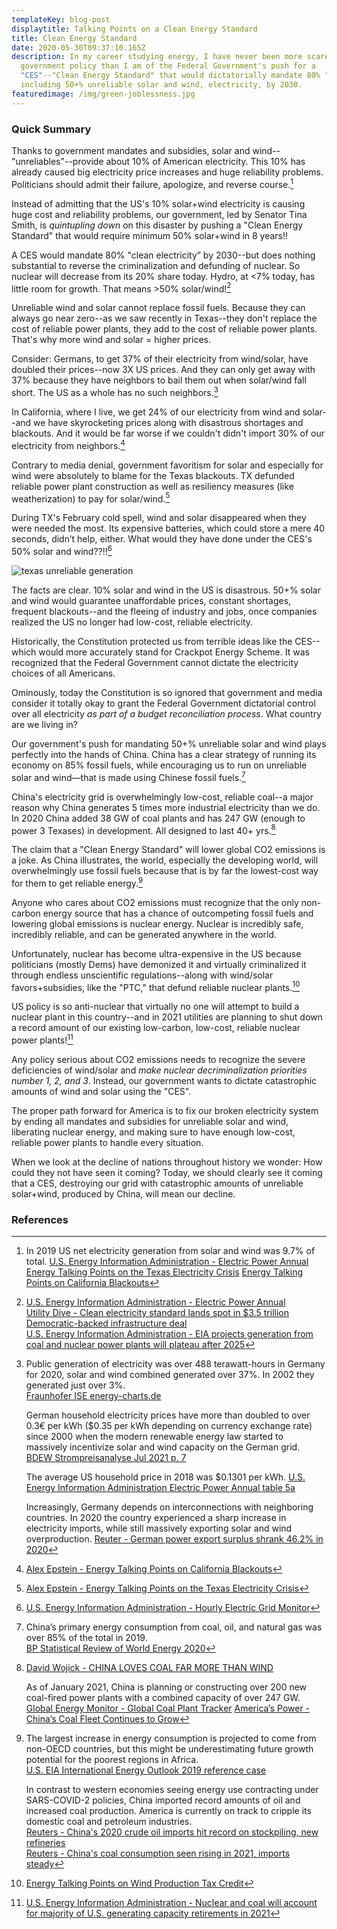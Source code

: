 ```yaml
---
templateKey: blog-post
displaytitle: Talking Points on a Clean Energy Standard
title: Clean Energy Standard
date: 2020-05-30T09:37:10.165Z
description: In my career studying energy, I have never been more scared of a
  government policy than I am of the Federal Government's push for a
  "CES"--"Clean Energy Standard" that would dictatorially mandate 80% "clean,"
  including 50+% unreliable solar and wind, electricity, by 2030.
featuredimage: /img/green-joblessness.jpg
---
```

### Quick Summary

Thanks to government mandates and subsidies, solar and wind--"unreliables"--provide about 10% of American electricity. This 10% has already caused big electricity price increases and huge reliability problems. Politicians should admit their failure, apologize, and reverse course.[^1]

Instead of admitting that the US's 10% solar+wind electricity is causing huge cost and reliability problems, our government, led by Senator Tina Smith, is *quintupling down* on this disaster by pushing a "Clean Energy Standard" that would require minimum 50% solar+wind in 8 years!!

A CES would mandate 80% "clean electricity” by 2030--but does nothing substantial to reverse the criminalization and defunding of nuclear. So nuclear will decrease from its 20% share today. Hydro, at <7% today, has little room for growth. That means >50% solar/wind![^2]

Unreliable wind and solar cannot replace fossil fuels. Because they can always go near zero--as we saw recently in Texas--they don't replace the cost of reliable power plants, they add to the cost of reliable power plants. That's why more wind and solar = higher prices.

Consider: Germans, to get 37% of their electricity from wind/solar, have doubled their prices--now 3X US prices. And they can only get away with 37% because they have neighbors to bail them out when solar/wind fall short. The US as a whole has no such neighbors.[^3]

In California, where I live, we get 24% of our electricity from wind and solar--and we have skyrocketing prices along with disastrous shortages and blackouts. And it would be far worse if we couldn't didn't import 30% of our electricity from neighbors.[^4]

Contrary to media denial, government favoritism for solar and especially for wind were absolutely to blame for the Texas blackouts. TX defunded reliable power plant construction as well as resiliency measures (like weatherization) to pay for solar/wind.[^5]

During TX's February cold spell, wind and solar disappeared when they were needed the most. Its expensive batteries, which could store a mere 40 seconds, didn’t help, either. What would they have done under the CES's 50% solar and wind??!![^6]

![texas unreliable generation](/img/tx-freeze.png)

The facts are clear. 10% solar and wind in the US is disastrous. 50+% solar and wind would guarantee unaffordable prices, constant shortages, frequent blackouts--and the fleeing of industry and jobs, once companies realized the US no longer had low-cost, reliable electricity.

Historically, the Constitution protected us from terrible ideas like the CES--which would more accurately stand for Crackpot Energy Scheme. It was recognized that the Federal Government cannot dictate the electricity choices of all Americans.

Ominously, today the Constitution is so ignored that government and media consider it totally okay to grant the  Federal Government dictatorial control over all electricity *as part of a budget reconciliation process*. What country are we living in?

Our government's push for mandating 50+% unreliable solar and wind plays perfectly into the hands of China. China has a clear strategy of running its economy on 85% fossil fuels, while encouraging us to run on unreliable solar and wind—that is made using Chinese fossil fuels.[^7]

China's electricity grid is overwhelmingly low-cost, reliable coal--a major reason why China generates 5 times more industrial electricity than we do. In 2020 China added 38 GW of coal plants and has 247 GW (enough to power 3 Texases) in development. All designed to last 40+ yrs.[^8]

The claim that a "Clean Energy Standard" will lower global CO2 emissions is a joke. As China illustrates, the world, especially the developing world, will overwhelmingly use fossil fuels because that is by far the lowest-cost way for them to get reliable energy.[^9]

Anyone who cares about CO2 emissions must recognize that the only non-carbon energy source that has a chance of outcompeting fossil fuels and lowering global emissions is nuclear energy. Nuclear is incredibly safe, incredibly reliable, and can be generated anywhere in the world.

Unfortunately, nuclear has become ultra-expensive in the US because politicians (mostly Dems) have demonized it and virtually criminalized it through endless unscientific regulations--along with wind/solar favors+subsidies, like the "PTC," that defund reliable nuclear plants.[^10]

US policy is so anti-nuclear that virtually no one will attempt to build a nuclear plant in this country--and in 2021 utilities are planning to shut down a record amount of our existing low-carbon, low-cost, reliable nuclear power plants![^11]

Any policy serious about CO2 emissions needs to recognize the severe deficiencies of wind/solar and *make nuclear decriminalization priorities number 1, 2, and 3*. Instead, our government wants to dictate catastrophic amounts of wind and solar using the "CES".

The proper path forward for America is to fix our broken electricity system by ending all mandates and subsidies for unreliable solar and wind, liberating nuclear energy, and making sure to have enough low-cost, reliable power plants to handle every situation.

When we look at the decline of nations throughout history we wonder: How could they not have seen it coming? Today, we should clearly see it coming that a CES, destroying our grid with catastrophic amounts of unreliable solar+wind, produced by China, will mean our decline.



### References

[^1]: 
    In 2019 US net electricity generation from solar and wind was 9.7% of total.
    [U.S. Energy Information Administration - Electric Power Annual](https://www.eia.gov/electricity/annual/)\
    [Energy Talking Points on the Texas Electricity Crisis](https://energytalkingpoints.com/texas-electricity-crisis/)
    [Energy Talking Points on California Blackouts](https://energytalkingpoints.com/california-blackouts/)

[^2]:
    [U.S. Energy Information Administration - Electric Power Annual](https://www.eia.gov/electricity/annual/)\
    [Utility Dive - Clean electricity standard lands spot in $3.5 trillion Democratic-backed infrastructure deal](https://www.utilitydive.com/news/clean-electricity-standard-lands-spot-in-35-trillion-democratic-backed-in/603363/)\
    [U.S. Energy Information Administration - EIA projects generation from coal and nuclear power plants will plateau after 2025](https://www.eia.gov/todayinenergy/detail.php?id=42755)

[^3]:
    Public generation of electricity was over 488 terawatt-hours in Germany for 2020, solar and wind combined generated over 37%. In 2002 they generated just over 3%.\
    [Fraunhofer ISE energy-charts.de](https://energy-charts.info/charts/energy_pie/chart.htm?l=en&c=DE&year=2020)

    German household electricity prices have more than doubled to over 0.3€ per kWh ($0.35 per kWh depending on currency exchange rate) since 2000 when the modern renewable energy law started to massively incentivize solar and wind capacity on the German grid.
    [BDEW Strompreisanalyse Jul 2021 p. 7](https://www.bdew.de/service/daten-und-grafiken/bdew-strompreisanalyse/)

    The average US household price in 2018 was $0.1301 per kWh. 
    [U.S. Energy Information Administration Electric Power Annual table 5a](https://www.eia.gov/electricity/sales_revenue_price/pdf/table5_a.pdf)

    Increasingly, Germany depends on interconnections with neighboring countries. In 2020 the country experienced a sharp increase in electricity imports, while still massively exporting solar and wind overproduction.
    [Reuter - German power export surplus shrank 46.2% in 2020](https://www.reuters.com/article/germany-electricity-statistics-idUSL8N2JF16X)

[^4]: [Alex Epstein - Energy Talking Points on California Blackouts](https://energytalkingpoints.com/california-blackouts/)

[^5]: [Alex Epstein - Energy Talking Points on the Texas Electricity Crisis](https://energytalkingpoints.com/texas-electricity-crisis/)

[^6]: [U.S. Energy Information Administration - Hourly Electric Grid Monitor](https://www.eia.gov/beta/electricity/gridmonitor/dashboard/electric_overview/balancing_authority/ERCO)

[^7]:
    China’s primary energy consumption from coal, oil, and natural gas was over 85% of the total in 2019.\
    [BP Statistical Review of World Energy 2020](https://www.bp.com/en/global/corporate/energy-economics/statistical-review-of-world-energy.html)

[^8]:
    [David Wojick - CHINA LOVES COAL FAR MORE THAN WIND](https://www.heartland.org/news-opinion/news/china-loves-coal-far-more-than-wind)

    As of January 2021, China is planning or constructing over 200 new coal-fired power plants with a combined capacity of over 247 GW.
    [Global Energy Monitor - Global Coal Plant Tracker](https://globalenergymonitor.org/projects/global-coal-plant-tracker/)
    [America’s Power - China’s Coal Fleet Continues to Grow](https://americaspower.org/chinas-coal-fleet-continues-to-grow/)

[^9]: 
    The largest increase in energy consumption is projected to come from non-OECD countries, but this might be underestimating future growth potential for the poorest regions in Africa.\
    [U.S. EIA International Energy Outlook 2019 reference case](https://www.eia.gov/outlooks/aeo/data/browser/#/?id=1-IEO2019&region=0-0&cases=Reference&start=2010&end=2050&f=A&linechart=~Reference-d080819.25-1-IEO2019~Reference-d080819.26-1-IEO2019~Reference-d080819.3-1-IEO2019&ctype=linechart&sourcekey=0)

    In contrast to western economies seeing energy use contracting under SARS-COVID-2 policies, China imported record amounts of oil and increased coal production. America is currently on track to cripple its domestic coal and petroleum industries.\
    [Reuters - China's 2020 crude oil imports hit record on stockpiling, new refineries](https://www.reuters.com/article/china-economy-trade-crude-idUSL1N2JP07X)\
    [Reuters - China's coal consumption seen rising in 2021, imports steady](https://www.reuters.com/article/china-coal-idUSL3N2L12A9)

[^10]: [Energy Talking Points on Wind Production Tax Credit](https://energytalkingpoints.com/wind-production-tax-credit/)

[^11]: [U.S. Energy Information Administration - Nuclear and coal will account for majority of U.S. generating capacity retirements in 2021](https://www.eia.gov/todayinenergy/detail.php?id=46436)

